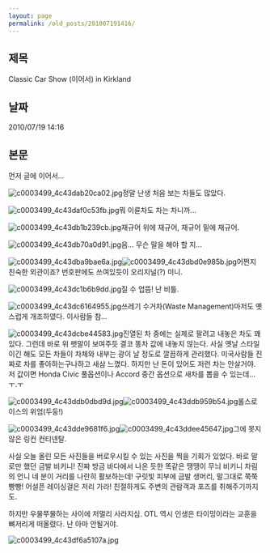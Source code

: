 ```yaml
---
layout: page
permalink: /old_posts/201007191416/
---
```


## 제목
Classic Car Show (이어서) in Kirkland

## 날짜
2010/07/19 14:16

## 본문
먼저 글에 이어서...


![c0003499_4c43dab20ca02.jpg](201007191416/c0003499_4c43dab20ca02.jpg)정말 난생 처음 보는 차들도 많았다.


![c0003499_4c43daf0c53fb.jpg](201007191416/c0003499_4c43daf0c53fb.jpg)뭐 이륜차도 차는 차니까...


![c0003499_4c43db1b239cb.jpg](201007191416/c0003499_4c43db1b239cb.jpg)재규어 위에 재규어, 재규어 밑에 재규어.


![c0003499_4c43db70a0d91.jpg](201007191416/c0003499_4c43db70a0d91.jpg)음... 무슨 말을 해야 할 지...


![c0003499_4c43dba9bae6a.jpg](201007191416/c0003499_4c43dba9bae6a.jpg)![c0003499_4c43dbd0e985b.jpg](201007191416/c0003499_4c43dbd0e985b.jpg)어쩐지 친숙한 외관이죠? 번호판에도 쓰여있듯이 오리지널(?) 미니.


![c0003499_4c43dc1b6b9dd.jpg](201007191416/c0003499_4c43dc1b6b9dd.jpg)질 수 업뜸! 난 비틀.


![c0003499_4c43dc6164955.jpg](201007191416/c0003499_4c43dc6164955.jpg)쓰레기 수거차(Waste Management)마저도 옛스럽게 개조하였다. 이사람들 참...


![c0003499_4c43dcbe44583.jpg](201007191416/c0003499_4c43dcbe44583.jpg)진열된 차 중에는 실제로 팔려고 내놓은 차도 꽤 있다. 그런데 바로 위 팻말이 보여주듯 결코 똥차 값에 내놓지 않는다. 사실 옛날 스타일이긴 해도 모든 차들이 차체와 내부는 광이 날 정도로 깔끔하게 관리했다. 미국사람들 진짜로 차를 좋아하는구나하고 새삼 느꼈다. 하지만 난 돈이 있어도 저런 차는 안살거야. 저 값이면 Honda Civic 풀옵션이나 Accord 중간 옵션으로 새차를 뽑을 수 있는데... ㅜ.ㅜ


![c0003499_4c43ddb0dbd9d.jpg](201007191416/c0003499_4c43ddb0dbd9d.jpg)![c0003499_4c43ddb959b54.jpg](201007191416/c0003499_4c43ddb959b54.jpg)롤스로이스의 위엄(두둥!)


![c0003499_4c43dde9681f6.jpg](201007191416/c0003499_4c43dde9681f6.jpg)![c0003499_4c43ddee45647.jpg](201007191416/c0003499_4c43ddee45647.jpg)그에 못지 않은 링컨 컨티넨탈.


사실 오늘 올린 모든 사진들을 버로우시킬 수 있는 사진을 찍을 기회가 있었다. 바로 말로만 했던 금발 비키니! 진짜 방금 바다에서 나온 듯한 똑같은 땡땡이 무늬 비키니 차림의 언니 네 분이 거리를 나란히 활보하는데! 구릿빛 피부에 금발 생머리, 말그대로 쭉쭉빵빵! 어설픈 레이싱걸은 저리 가라! 친절하게도 주변의 관람객과 포즈를 취해주기까지도.

하지만 우물쭈물하는 사이에 저멀리 사라지심. OTL
역시 인생은 타이밍이라는 교훈을 뼈저리게 떠올렸다. 난 아마 안될거야.


![c0003499_4c43df6a5107a.jpg](201007191416/c0003499_4c43df6a5107a.jpg)